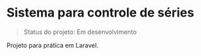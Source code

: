 # Sistema para controle de séries

> Status do projeto: Em desenvolvimento

Projeto para prática em Laravel.